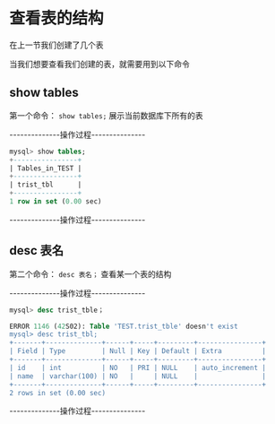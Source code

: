 # 查看表的结构

在上一节我们创建了几个表

当我们想要查看我们创建的表，就需要用到以下命令


## show tables

第一个命令： `show tables;` 展示当前数据库下所有的表

--------------操作过程---------------
```sql
mysql> show tables;
+----------------+
| Tables_in_TEST |
+----------------+
| trist_tbl      |
+----------------+
1 row in set (0.00 sec)
```
--------------操作过程---------------

## desc 表名

第二个命令： `desc 表名；` 查看某一个表的结构

--------------操作过程---------------
```sql
mysql> desc trist_tble；

ERROR 1146 (42S02): Table 'TEST.trist_tble' doesn't exist
mysql> desc trist_tbl;
+-------+--------------+------+-----+---------+----------------+
| Field | Type         | Null | Key | Default | Extra          |
+-------+--------------+------+-----+---------+----------------+
| id    | int          | NO   | PRI | NULL    | auto_increment |
| name  | varchar(100) | NO   |     | NULL    |                |
+-------+--------------+------+-----+---------+----------------+
2 rows in set (0.00 sec)
```
--------------操作过程---------------